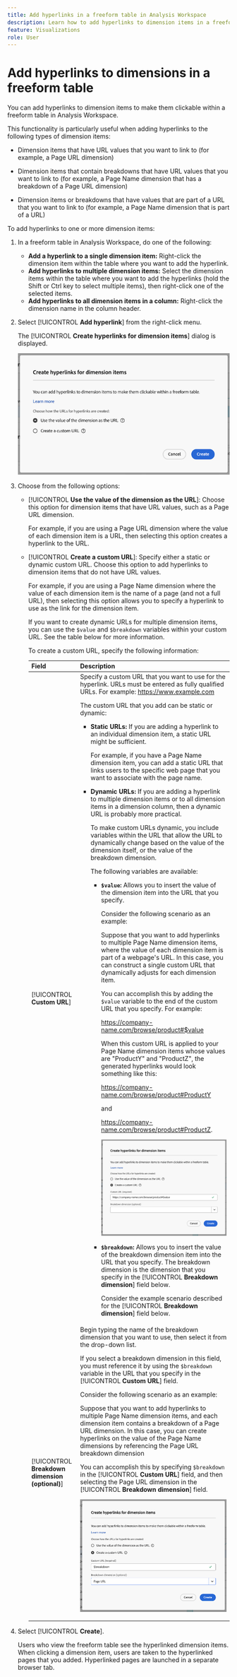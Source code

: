 ```yaml
---
title: Add hyperlinks in a freeform table in Analysis Workspace
description: Learn how to add hyperlinks to dimension items in a freeform table in Analysis Workspace
feature: Visualizations
role: User
---
```

# Add hyperlinks to dimensions in a freeform table

You can add hyperlinks to dimension items to make them clickable within a freeform table in Analysis Workspace. 

This functionality is particularly useful when adding hyperlinks to the following types of dimension items:

* Dimension items that have URL values that you want to link to (for example, a Page URL dimension)

* Dimension items that contain breakdowns that have URL values that you want to link to (for example, a Page Name dimension that has a breakdown of a Page URL dimension)

* Dimension items or breakdowns that have values that are part of a URL that you want to link to (for example, a Page Name dimension that is part of a URL)

To add hyperlinks to one or more dimension items:

1. In a freeform table in Analysis Workspace, do one of the following:

   * **Add a hyperlink to a single dimension item:** Right-click the dimension item within the table where you want to add the hyperlink.

   <!-- add screenshot -->
   
   * **Add hyperlinks to multiple dimension items:** Select the dimension items within the table where you want to add the hyperlinks (hold the Shift or Ctrl key to select multiple items), then right-click one of the selected items.

   <!-- add screenshot -->

   * **Add hyperlinks to all dimension items in a column:** Right-click the dimension name in the column header.

   <!-- add screenshot -->

1. Select [!UICONTROL **Add hyperlink**] from the right-click menu.

   The [!UICONTROL **Create hyperlinks for dimension items**] dialog is displayed.

   ![Add hyperlinks dialog](assets/table-hyperlinks-default.png)

1. Choose from the following options:

   * [!UICONTROL **Use the value of the dimension as the URL**]: Choose this option for dimension items that have URL values, such as a Page URL dimension. 
   
     For example, if you are using a Page URL dimension where the value of each dimension item is a URL, then selecting this option creates a hyperlink to the URL.

   * [!UICONTROL **Create a custom URL**]: Specify either a static or dynamic custom URL. Choose this option to add hyperlinks to dimension items that do not have URL values. 
   
     For example, if you are using a Page Name dimension where the value of each dimension item is the name of a page (and not a full URL), then selecting this option allows you to specify a hyperlink to use as the link for the dimension item.
   
     If you want to create dynamic URLs for multiple dimension items, you can use the `$value` and `$breakdown` variables within your custom URL. See the table below for more information.

      To create a custom URL, specify the following information:

      |Field | Description | 
      |---------|----------|
      | [!UICONTROL **Custom URL**] | Specify a custom URL that you want to use for the hyperlink. URLs must be entered as fully qualified URLs. For example: https://www.example.com<p>The custom URL that you add can be static or dynamic:</p> <ul><li>**Static URLs:** If you are adding a hyperlink to an individual dimension item, a static URL might be sufficient. <p>For example, if you have a Page Name dimension item, you can add a static URL that links users to the specific web page that you want to associate with the page name.</p></li><li>**Dynamic URLs:** If you are adding a hyperlink to multiple dimension items or to all dimension items in a dimension column, then a dynamic URL is probably more practical. <p>To make custom URLs dynamic, you include variables within the URL that allow the URL to dynamically change based on the value of the dimension itself, or the value of the breakdown dimension.</p><p>The following variables are available:</p> <ul><li>**`$value`:** Allows you to insert the value of the dimension item into the URL that you specify. <p>Consider the following scenario as an example:</p><p>Suppose that you want to add hyperlinks to multiple Page Name dimension items, where the value of each dimension item is part of a webpage's URL. In this case, you can construct a single custom URL that dynamically adjusts for each dimension item. </p><p>You can accomplish this by adding the `$value` variable to the end of the custom URL that you specify. For example:</p> <p>https://company-name.com/browse/product#$value</p><p>When this custom URL is applied to your Page Name dimension items whose values are "ProductY" and "ProductZ", the generated hyperlinks would look something like this: </p><p>https://company-name.com/browse/product#ProductY</p><p>and</p><p> https://company-name.com/browse/product#ProductZ. </p><p>![use values in hyperlinks](assets/table-hyperlinks-vaule.png)</p></li><li>**`$breakdown`:** Allows you to insert the value of the breakdown dimension item into the URL that you specify. The breakdown dimension is the dimension that you specify in the [!UICONTROL **Breakdown dimension**] field below. <p>Consider the example scenario described for the [!UICONTROL **Breakdown dimension**] field below.</p></li></ul>   | 
      | [!UICONTROL **Breakdown dimension (optional)**] | Begin typing the name of the breakdown dimension that you want to use, then select it from the drop-down list. <p>If you select a breakdown dimension in this field, you must reference it by using the `$breakdown` variable in the URL that you specify in the [!UICONTROL **Custom URL**] field.</p><p>Consider the following scenario as an example:</p><p>Suppose that you want to add hyperlinks to multiple Page Name dimension items, and each dimension item contains a breakdown of a Page URL dimension. In this case, you can create hyperlinks on the value of the Page Name dimensions by referencing the Page URL breakdown dimension</p><p>You can accomplish this by specifying `$breakdown` in the [!UICONTROL **Custom URL**] field, and then selecting the Page URL dimension in the [!UICONTROL **Breakdown dimension**] field. </p><p>![use breakdowns in hyperlinks](assets/table-hyperlinks-breakdown.png)</p> | 

1. Select [!UICONTROL **Create**].

   Users who view the freeform table see the hyperlinked dimension items. When clicking a dimension item, users are taken to the hyperlinked pages that you added. Hyperlinked pages are launched in a separate browser tab. <!--true?-->
 
   <!-- add screenshot of a table with hyperlinks.>


